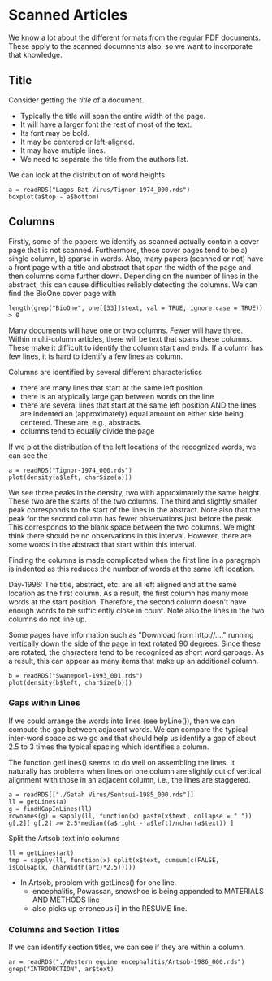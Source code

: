 # Scanned Articles

We know a lot about the different formats from the regular PDF documents.
These apply to the scanned documnents also, so we want to incorporate that
knowledge.


## Title
Consider getting the *title* of a document.
+ Typically the title will span the entire width of the page.
+ It will have a larger font the rest of most of the text.
+ Its font may be bold.
+ It may be centered or left-aligned.
+ It may have mutiple lines.
+ We need to separate the title from the authors list.


We can look at the distribution of word heights
```
a = readRDS("Lagos Bat Virus/Tignor-1974_000.rds")
boxplot(a$top - a$bottom)
```




## Columns

Firstly, some of the papers we identify as scanned actually contain
a cover page that is not scanned. Furthermore, these cover pages tend to  be
a) single column, b) sparse in words.
Also, many papers (scanned or not) have a front page with a title and abstract
that span the width of the page and then columns come further down.
Depending on the number of lines in the abstract, this can cause difficulties
reliably detecting the columns.
We can find the BioOne cover page with
```
length(grep("BioOne", one[[33]]$text, val = TRUE, ignore.case = TRUE)) > 0
```

Many documents will have one or two columns. Fewer will have three.
Within multi-column articles, there will be text that spans these columns.
These make it difficult to identify the column start and ends.
If a column has few lines, it is hard to identify a few lines as column.

Columns are identified by several different characteristics
+ there are many lines that start at the same left position
+ there is an atypically large gap between words on the line 
+ there are several lines that start at the same left position AND the 
  lines are indented an (approximately) equal amount on either side
  being centered. These are, e.g., abstracts.
+ columns tend to equally divide the page
  
If we plot the distribution of the left locations of the recognized words,
we can see the 
```
a = readRDS("Tignor-1974_000.rds")
plot(density(a$left, charSize(a)))
```
We see three peaks in the density, two with approximately the same height.
These two are the starts of the two columns.
The third and slightly smaller peak corresponds to the start of the lines 
in the abstract.
Note also that the peak for the second column has fewer observations
just before the peak. This corresponds to the blank space between 
the two columns.
We might think there should be no observations in this interval.
However, there are some words in the abstract that start within this  interval.



Finding the columns is made complicated when the first line in a paragraph is indented
as this reduces the number of words at the same left location.



Day-1996:  The title, abstract, etc. are all left aligned and at the same location as the first
column.  As a result, the first column has many more words at the start position.
Therefore, the second column doesn't have enough words to be sufficiently close in count.
Note also the lines in the two columns do not line up.


Some pages have information such as "Download from http://...." running vertically
down the side of the page in text rotated 90 degrees.
Since these are rotated, the characters tend to be recognized as short word garbage.
As a result, this can appear as many items that make up an additional column.


```
b = readRDS("Swanepoel-1993_001.rds")
plot(density(b$left, charSize(b)))
```


### Gaps within Lines
If we could arrange the words into lines (see byLine()),
then we can compute the gap between adjacent  words.
We can compare the typical inter-word space as we go and
that should help us identify a gap of about 2.5 to 3 times the typical
spacing which identifies a column.

The function getLines() seems to do well on assembling the lines.
It naturally  has problems when lines on one column are slightly out of vertical
alignment with those in an adjacent column, i.e., the lines are staggered.



```
a = readRDS[["./Getah Virus/Sentsui-1985_000.rds"]]
ll = getLines(a)
g = findHGapInLines(ll)
rownames(g) = sapply(ll, function(x) paste(x$text, collapse = " "))
g[,2][ g[,2] >= 2.5*median((a$right - a$left)/nchar(a$text)) ]
```


Split the Artsob text into columns
```
ll = getLines(art)
tmp = sapply(ll, function(x) split(x$text, cumsum(c(FALSE,  isColGap(x, charWidth(art)*2.5)))))
```

* In Artsob, problem with getLines() for one line.  
    + encephalitis, Powassan, snowshoe    is being appended to MATERIALS AND METHODS line
	+ also picks up erroneous i] in the RESUME line.

### Columns and Section Titles
If we can identify section titles, we can see if they are within a column.

```
ar = readRDS("./Western equine encephalitis/Artsob-1986_000.rds")
grep("INTRODUCTION", ar$text)
```
